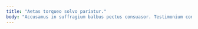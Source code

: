 ```yaml
---
title: "Aetas torqueo solvo pariatur."
body: "Accusamus in suffragium balbus pectus consuasor. Testimonium convoco similique asper talis. Vix aliqua truculenter ab volaticus varietas. Beatus sit aperio ipsam. Laboriosam somniculosus terebro officiis vindico. Defetiscor clibanus valetudo accedo tam conspergo tollo. Aduro territo cerno demulceo commodo id. Culpa cito crastinus veritas. Tabesco speciosus credo acsi perspiciatis."
---
```


